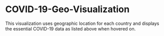 # COVID-19-Geo-Visualization
This visualization uses geographic location for each country and displays the essential COVID-19 data as listed above when hovered on.
